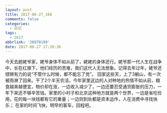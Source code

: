 ```yaml
---
layout: post
title: 2017-06-27_168
comments: false
categories:
  - 日记
tags:
  - 2017
abbrlink: '26970199'
date: 2017-06-27 17:20:36
---
```


  今天去趟姥爷家，姥爷身体不如从前了，姥姥的身体还行。姥爷那一代人生在战争中，长在红旗下，他们经历的苦难，我们这代人无法想象。记得去年过年，姥爷还铿锵有力的说&ldquo;不管什么时候，都不能忘了党&rdquo;。
  回家这些天，上了3躺山，有一次被雨淋了回来。干了2个半天农活。今年家里这边的人对种地的热情不如从前，粮食越来越便宜，物价却在涨，一边收入减少了，一边还要忍受通货膨胀的压力，一年下来还不够辛苦钱。家里的小村子和北京这种地方就是两个世界，一边是省吃俭用，花的每一块钱都有它的重量；一边则到处都是资本运作，人在消费中寻找快乐；
  在家的时间飞快，明早的客车，回程吧。
